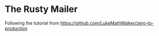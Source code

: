 # The Rusty Mailer

Following the tutorial from https://github.com/LukeMathWalker/zero-to-production
